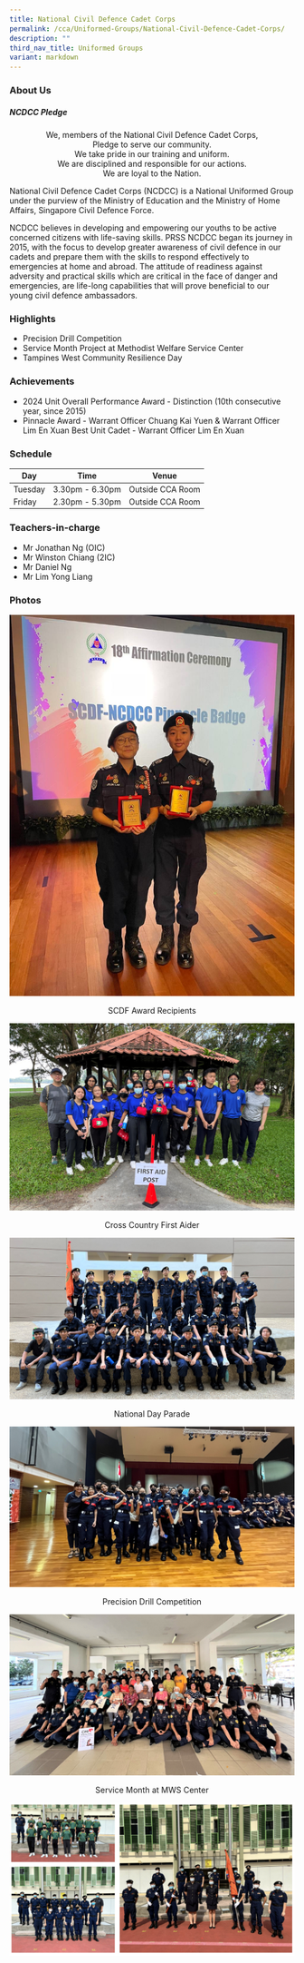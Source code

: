 ```yaml
---
title: National Civil Defence Cadet Corps
permalink: /cca/Uniformed-Groups/National-Civil-Defence-Cadet-Corps/
description: ""
third_nav_title: Uniformed Groups
variant: markdown
---
```

### **About Us**

##### **NCDCC Pledge**  
<center>
We, members of the National Civil Defence Cadet Corps,<br>
Pledge to serve our community.<br>
We take pride in our training and uniform.<br>
We are disciplined and responsible for our actions.<br>
We are loyal to the Nation.
</center>

National Civil Defence Cadet Corps (NCDCC) is a National Uniformed Group under the purview of the Ministry of Education and the Ministry of Home Affairs, Singapore Civil Defence Force.

NCDCC believes in developing and empowering our youths to be active concerned citizens with life-saving skills. PRSS NCDCC began its journey in 2015, with the focus to develop greater awareness of civil defence in our cadets and prepare them with the skills to respond effectively to emergencies at home and abroad. The attitude of readiness against adversity and practical skills which are critical in the face of danger and emergencies, are life-long capabilities that will prove beneficial to our young civil defence ambassadors.  

### **Highlights**

*  Precision Drill Competition
*  Service Month Project at Methodist Welfare Service Center
*  Tampines West Community Resilience Day

### **Achievements**

* 2024 Unit Overall Performance Award - Distinction (10th consecutive year, since 2015) 
* Pinnacle Award - Warrant Officer Chuang Kai Yuen &amp; Warrant Officer Lim En Xuan Best Unit Cadet - Warrant Officer Lim En Xuan

### **Schedule**

| Day | Time | Venue |
| -------- | -------- | -------- |
| Tuesday | 3.30pm - 6.30pm | Outside CCA Room |
| Friday | 2.30pm - 5.30pm | Outside CCA Room |

### **Teachers-in-charge**

* Mr Jonathan Ng (OIC)
* Mr Winston Chiang (2IC)
* Mr Daniel Ng
* Mr Lim Yong Liang

### **Photos**

![SCDF Award Recipients](/images/CCA/NDCC/ndcc04.JPG)
<center>SCDF Award Recipients</center>

![Cross Country First Aider](/images/CCA/NDCC/ndcc%2001.jpg)
<center>Cross Country First Aider</center>

![National Day Parade](/images/CCA/NDCC/ndcc%2002.jpg)
<center>National Day Parade</center>

![Precision Drill Competition](/images/CCA/NDCC/ndcc%2003.jpg)
<center>Precision Drill Competition</center>

![Service Month at MWS Center](/images/CCA/NDCC/ndcc%2005.jpg)
<center>Service Month at MWS Center</center>

![](/images/ncdcc.png)